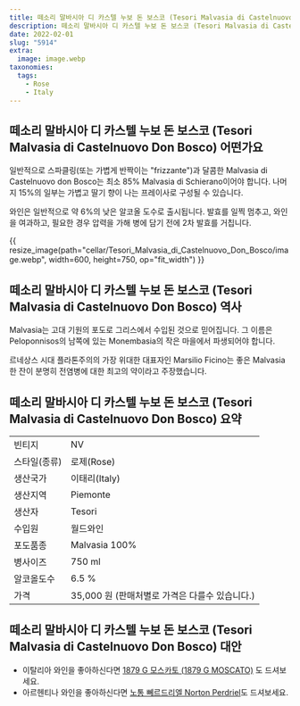 ```yaml
---
title: 떼소리 말바시아 디 카스텔 누보 돈 보스코 (Tesori Malvasia di Castelnuovo Don Bosco) 는 이탈리아의 스위트 레드 또는 스파클링 스위트 레드 와인입니다.
description: 떼소리 말바시아 디 카스텔 누보 돈 보스코 (Tesori Malvasia di Castelnuovo Don Bosco) 는 Piedmont의 Asti 지방 북서쪽에 있는 Malvasia di Schierano(Malvasia Nera) 포도로 만든 스위트 레드 또는 스파클링 스위트 레드 와인입니다.
date: 2022-02-01
slug: "5914"
extra:
  image: image.webp
taxonomies:
  tags:
    - Rose
    - Italy
---
```


<h2>떼소리 말바시아 디 카스텔 누보 돈 보스코 (Tesori Malvasia di Castelnuovo Don Bosco) 어떤가요</h2>

일반적으로 스파클링(또는 가볍게 반짝이는 "frizzante")과 달콤한 Malvasia di Castelnuovo don Bosco는 최소 85% Malvasia di Schierano이어야 합니다. 나머지 15%의 일부는 가볍고 딸기 향이 나는 프레이사로 구성될 수 있습니다.

와인은 일반적으로 약 6%의 낮은 알코올 도수로 출시됩니다. 발효를 일찍 멈추고, 와인을 여과하고, 필요한 경우 압력을 가해 병에 담기 전에 2차 발효를 거칩니다.

<!-- more -->

{{ resize_image(path="cellar/Tesori_Malvasia_di_Castelnuovo_Don_Bosco/image.webp", width=600, height=750, op="fit_width") }}

<h2>떼소리 말바시아 디 카스텔 누보 돈 보스코 (Tesori Malvasia di Castelnuovo Don Bosco) 역사</h2>

Malvasia는 고대 기원의 포도로 그리스에서 수입된 것으로 믿어집니다. 그 이름은 Peloponnisos의 남쪽에 있는 Monembasia의 작은 마을에서 파생되어야 합니다.

르네상스 시대 플라톤주의의 가장 위대한 대표자인 Marsilio Ficino는 좋은 Malvasia 한 잔이 분명히 전염병에 대한 최고의 약이라고 주장했습니다.


<h2>떼소리 말바시아 디 카스텔 누보 돈 보스코 (Tesori Malvasia di Castelnuovo Don Bosco) 요약</h2>

|           |                                                    |  
| --------- | -------------------------------------------------- |
|빈티지  | NV |
|스타일(종류)  | 로제(Rose) |
|생산국가 | 이태리(Italy) |
|생산지역 | Piemonte |
|생산자  | Tesori |
|수입원  | 월드와인 |
|포도품종 | Malvasia 100% |
|병사이즈 | 750 ml |
|알코올도수  | 6.5 % |
|가격 | 35,000 원 (판매처별로 가격은 다를수 있습니다.) |

<h2>떼소리 말바시아 디 카스텔 누보 돈 보스코 (Tesori Malvasia di Castelnuovo Don Bosco) 대안</h2>

* 이탈리아 와인을 좋아하신다면 [1879 G 모스카토 (1879 G MOSCATO)](@/cellar/1879G_MOSCATO/index.md) 도 드셔보세요.
* 아르헨티나 와인을 좋아하신다면 [노통 뻬르드리엘 Norton Perdriel](@/cellar/Norton_Perdriel/index.md)도 드셔보세요.